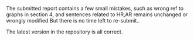 The submitted report contains a few small mistakes, such as wrong ref to graphs in section 4, and sentences related to HR,AR remains unchanged or wrongly modified.But there is no time left to re-submit..

The latest version in the repository is all correct.

